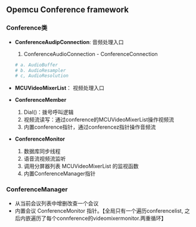 ## **Opemcu Conference framework**
### **Conference类**
- **ConferenceAudipConnection**: 音频处理入口
    1. ConferenceAudioConnection - ConferenceConnection
    ```sh
    # a. AudioBuffer 
    # b. AudioResampler
    # c, AudioResolution
    ```
- **MCUVideoMixerList**： 视频处理入口

- **ConferenceMember**
    1. Dial()：拨号呼叫逻辑
    2. 视频流读写：通过conference的MCUVideoMixerList操作视频流
    3. 内置conference指针，通过conferencez指针操作音频流

- **ConferenceMonitor**
    1. 数据库同步线程
    2. 语音流视频流监听
    3. 调用分屏器列表 MCUVideoMixerList 的监视函数
    4. 内置ConferenceManager指针

### **ConferenceManager**
- 从当前会议列表中增删改查一个会议
- 内置会议 ConferenceMonitor 指针。【全局只有一个遍历conferencelist, 之后内嵌遍历了每个connference的videomixermonitor.两重循环】